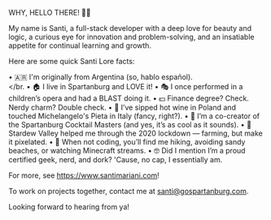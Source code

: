 WHY, HELLO THERE! 👋🏻

My name is Santi, a full-stack developer with a deep love for beauty and logic, a curious eye for innovation and problem-solving, and an insatiable appetite for continual learning and growth.

Here are some quick Santi Lore facts:

• 🇦🇷 I'm originally from Argentina (so, hablo español). <br></br.
• 🏠 I live in Spartanburg and LOVE it!
• 🎭 I once performed in a children’s opera and had a BLAST doing it.
• 💵 Finance degree? Check. Nerdy charm? Double check.
• 🍷 I’ve sipped hot wine in Poland and touched Michelangelo's Pieta in Italy (fancy, right?).
• 🍹 I’m a co-creator of the Spartanburg Cocktail Masters (and yes, it’s as cool as it sounds).
• 🐄 Stardew Valley helped me through the 2020 lockdown — farming, but make it pixelated.
• 🥾 When not coding, you’ll find me hiking, avoiding sandy beaches, or watching Minecraft streams.
• 🤓 Did I mention I’m a proud certified geek, nerd, and dork? 'Cause, no cap, I essentially am.

For more, see https://www.santimariani.com!

To work on projects together, contact me at santi@gospartanburg.com.

Looking forward to hearing from ya! 
